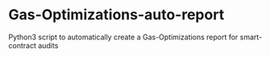 # Gas-Optimizations-auto-report
Python3 script to automatically create a Gas-Optimizations report for smart-contract audits
